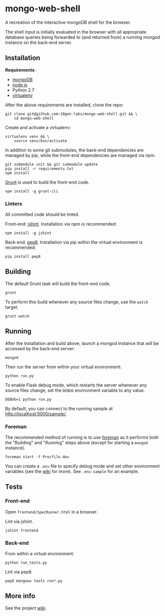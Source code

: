 mongo-web-shell
===============
A recreation of the interactive mongoDB shell for the browser.

The shell input is initially evaluated in the browser with all appropriate
database queries being forwarded to (and returned from) a running mongod
instance on the back-end server.

Installation
------------
__Requirements__:

* [mongoDB][mongoDB install]
* [node.js][]
* Python 2.7
* [virtualenv][]

After the above requirements are installed, clone the repo:

    git clone git@github.com:10gen-labs/mongo-web-shell.git && \
        cd mongo-web-shell

Create and activate a virtualenv:

    virtualenv venv && \
        source venv/bin/activate

In addition to some git submodules, the back-end dependencies are managed by
pip, while the front-end dependencies are managed via npm.

    git submodule init && git submodule update
    pip install -r requirements.txt
    npm install

[Grunt][] is used to build the front-end code.

    npm install -g grunt-cli

### Linters
All committed code should be linted.

Front-end: [jshint][]. Installation via npm is recommended:

    npm install -g jshint

Back-end: [pep8][]. Installation via pip within the virtual environment is
recommended:

    pip install pep8

Building
--------
The default Grunt task will build the front-end code.

    grunt

To perform this build whenever any source files change, use the `watch` target.

    grunt watch

Running
-------
After the installation and build above, launch a mongod instance that will be
accessed by the back-end server:

    mongod

Then run the server from within your virtual environment:

    python run.py

To enable Flask debug mode, which restarts the server whenever any source files
change, set the `DEBUG` environment variable to any value.

    DEBUG=1 python run.py

By default, you can connect to the running sample at
<http://localhost:5000/sample/>.

### Foreman
The recommended method of running is to use [foreman][] as it performs both the
"Building" and "Running" steps above (except for starting a `mongod` instance).

    foreman start -f Procfile.dev

You can create a `.env` file to specify debug mode and set other environment
variables (see the [wiki][wiki-config] for more). See `.env.sample` for an
example.

Tests
-----
### Front-end
Open `frontend/SpecRunner.html` in a browser.

Lint via jshint.

    jshint frontend

### Back-end
From within a virtual environment:

    python run_tests.py

Lint via pep8.

    pep8 mongows tests run*.py

More info
---------
See the project [wiki][].

[wiki-config]: https://github.com/10gen-labs/mongo-web-shell/wiki/Configuration
[foreman]: http://ddollar.github.io/foreman/
[Grunt]: http://gruntjs.com/
[jshint]: http://jshint.org/
[mongoDB install]: http://docs.mongodb.org/manual/installation/
[node.js]: http://nodejs.org/
[pep8]: https://github.com/jcrocholl/pep8
[virtualenv]: http://www.virtualenv.org/en/latest/
[wiki]: https://github.com/10gen-labs/mongo-web-shell/wiki
